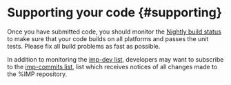 Supporting your code {#supporting}
====================

Once you have submitted code, you should monitor the [Nightly build
status](http://integrativemodeling.org/nightly/results/) to make sure that
your code builds on all platforms and passes the unit tests. Please
fix all build problems as fast as possible.

In addition to monitoring the [imp-dev list](http://integrativemodeling.org/contact.html),
developers may want to subscribe to the
[imp-commits list](http://integrativemodeling.org/contact.html),
list which receives notices of all changes made to the %IMP repository.
